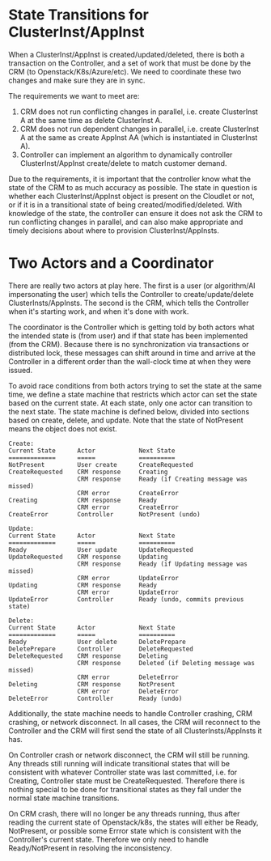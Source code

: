 # State Transitions for ClusterInst/AppInst

When a ClusterInst/AppInst is created/updated/deleted, there is both a transaction on the Controller, and a set of work that must be done by the CRM (to Openstack/K8s/Azure/etc). We need to coordinate these two changes and make sure they are in sync.

The requirements we want to meet are:
1. CRM does not run conflicting changes in parallel, i.e. create ClusterInst A at the same time as delete ClusterInst A.
2. CRM does not run dependent changes in parallel, i.e. create ClusterInst A at the same as create AppInst AA (which is instantiated in ClusterInst A).
3. Controller can implement an algorithm to dynamically controller ClusterInst/AppInst create/delete to match customer demand.

Due to the requirements, it is important that the controller know what the state of the CRM to as much accuracy as possible. The state in question is whether each ClusterInst/AppInst object is present on the Cloudlet or not, or if it is in a transitional state of being created/modified/deleted. With knowledge of the state, the controller can ensure it does not ask the CRM to run conflicting changes in parallel, and can also make appropriate and timely decisions about where to provision ClusterInst/AppInsts.

# Two Actors and a Coordinator

There are really two actors at play here. The first is a user (or algorithm/AI impersonating the user) which tells the Controller to create/update/delete ClusterInsts/AppInsts. The second is the CRM, which tells the Controller when it's starting work, and when it's done with work.

The coordinator is the Controller which is getting told by both actors what the intended state is (from user) and if that state has been implemented (from the CRM). Because there is no synchronization via transactions or distributed lock, these messages can shift around in time and arrive at the Controller in a different order than the wall-clock time at when they were issued.

To avoid race conditions from both actors trying to set the state at the same time, we define a state machine that restricts which actor can set the state based on the current state. At each state, only one actor can transition to the next state. The state machine is defined below, divided into sections based on create, delete, and update. Note that the state of NotPresent means the object does not exist.

```
Create:
Current State      Actor            Next State
=============      =====            ========== 
NotPresent         User create      CreateRequested
CreateRequested    CRM response     Creating
                   CRM response     Ready (if Creating message was missed)
                   CRM error        CreateError
Creating           CRM response     Ready
                   CRM error        CreateError
CreateError        Controller       NotPresent (undo)

Update:
Current State      Actor            Next State
=============      =====            ========== 
Ready              User update      UpdateRequested
UpdateRequested    CRM response     Updating
                   CRM response     Ready (if Updating message was missed)
                   CRM error        UpdateError
Updating           CRM response     Ready
                   CRM error        UpdateError
UpdateError        Controller       Ready (undo, commits previous state)

Delete:
Current State      Actor            Next State
=============      =====            ========== 
Ready              User delete      DeletePrepare
DeletePrepare      Controller       DeleteRequested
DeleteRequested    CRM response     Deleting
                   CRM response     Deleted (if Deleting message was missed)
                   CRM error        DeleteError
Deleting           CRM response     NotPresent
                   CRM error        DeleteError
DeleteError        Controller       Ready (undo)
```

Additionally, the state machine needs to handle Controller crashing, CRM crashing, or network disconnect. In all cases, the CRM will reconnect to the Controller and the CRM will first send the state of all ClusterInsts/AppInsts it has.

On Controller crash or network disconnect, the CRM will still be running. Any threads still running will indicate transitional states that will be consistent with whatever Controller state was last committed, i.e. for Creating, Controller state must be CreateRequested. Therefore there is nothing special to be done for transitional states as they fall under the normal state machine transitions.

On CRM crash, there will no longer be any threads running, thus after reading the current state of Openstack/k8s, the states will either be Ready, NotPresent, or possible some Errror state which is consistent with the Controller's current state. Therefore we only need to handle Ready/NotPresent in resolving the inconsistency.
